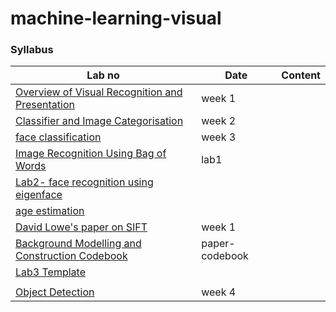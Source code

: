 # machine-learning-visual


### Syllabus

| Lab no        |     Date     |    Content     |
|---------------|--------------|----------------|
|[Overview of Visual Recognition and Presentation](/ECS797-01-2in1.pdf)|	week 1 |
|[Classifier and Image Categorisation](/ECS797P_week2.pdf)|	week 2	|
|[face classification](/ECS797P_week3.pdf)|	week 3 | 
|[Image Recognition Using Bag of Words](/Lab1-BoW-ImageRecognition.pdf)|	lab1|
|[Lab2- face recognition using eigenface](/Lab2-face_recognition.pdf)||
|[age estimation](./Lab3-age_estimation.pdf)	 
|[David Lowe's paper on SIFT](./SIFT_lowe_ijcv04.pdf)|week 1 | 
|[Background Modelling and Construction Codebook](/bgs-ICIP2004.pdf)	|paper- codebook	|
|[Lab3 Template](./lab3_template.py)||		
|[](/violaJones01.pdf)||
|[Object Detection](/ECS797-04-ObjectDetection-2in1.pdf)|	week 4|	
